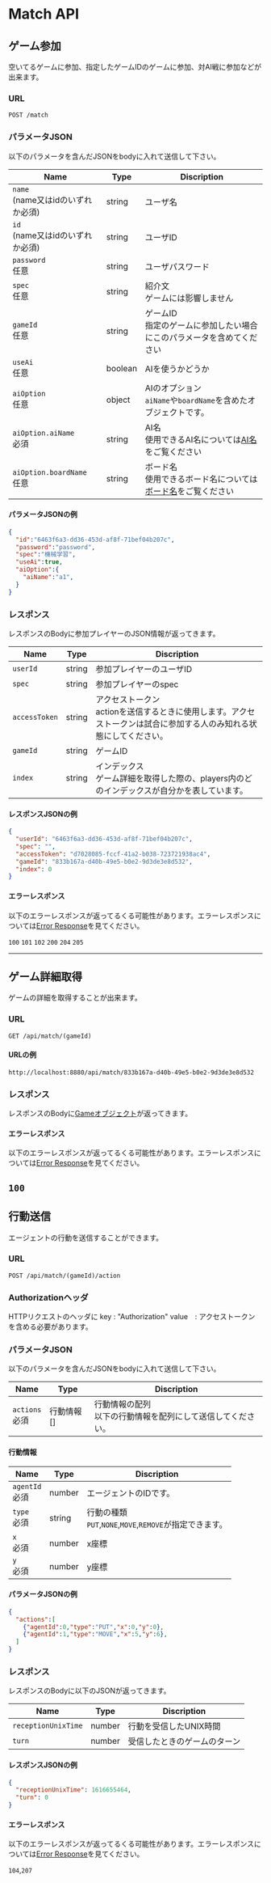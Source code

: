 <!-- deno-fmt-ignore-file -->
# Match API

## ゲーム参加
空いてるゲームに参加、指定したゲームIDのゲームに参加、対AI戦に参加などが出来ます。
### URL
```
POST /match
```

### パラメータJSON
以下のパラメータを含んだJSONをbodyに入れて送信して下さい。

|Name|Type|Discription|
|-|-|-|
|`name`<br>(name又はidのいずれか必須) |string |ユーザ名|
|`id`<br>(name又はidのいずれか必須)   |string |ユーザID|
|`password`<br>任意       |string |ユーザパスワード|
|`spec`<br>任意       |string |紹介文<br>ゲームには影響しません|
|`gameId`<br>任意       |string |ゲームID<br>指定のゲームに参加したい場合にこのパラメータを含めてください|
|`useAi`<br>任意       |boolean |AIを使うかどうか|
|`aiOption`<br>任意       |object |AIのオプション<br>`aiName`や`boardName`を含めたオブジェクトです。|
|`aiOption.aiName`<br>必須       |string |AI名<br>使用できるAI名については[AI名](../../client_deno/README.md#AI名)をご覧ください|
|`aiOption.boardName`<br>任意       |string |ボード名<br>使用できるボード名については[ボード名](../../client_deno/README.md#ボード名)をご覧ください|

#### パラメータJSONの例
```JSON
{
  "id":"6463f6a3-dd36-453d-af8f-71bef04b207c",
  "password":"password",
  "spec":"機械学習",
  "useAi":true,
  "aiOption":{
    "aiName":"a1",
  }
}
```

### レスポンス
レスポンスのBodyに参加プレイヤーのJSON情報が返ってきます。

|Name|Type|Discription|
|-|-|-|
|`userId` |string |参加プレイヤーのユーザID|
|`spec` |string |参加プレイヤーのspec|
|`accessToken` |string |アクセストークン<br>actionを送信するときに使用します。アクセストークンは試合に参加する人のみ知れる状態にしてください。|
|`gameId` |string |ゲームID|
|`index` |string |インデックス<br>ゲーム詳細を取得した際の、players内のどのインデックスが自分かを表しています。|

#### レスポンスJSONの例
```JSON
{
  "userId": "6463f6a3-dd36-453d-af8f-71bef04b207c",
  "spec": "",
  "accessToken": "d7028085-fccf-41a2-b038-723721938ac4",
  "gameId": "833b167a-d40b-49e5-b0e2-9d3de3e8d532",
  "index": 0
}
```

#### エラーレスポンス
以下のエラーレスポンスが返ってるくる可能性があります。エラーレスポンスについては[Error Response](./error.md)を見てください。

`100` `101` `102` `200` `204` `205`

---

## ゲーム詳細取得
ゲームの詳細を取得することが出来ます。
### URL
```
GET /api/match/(gameId)
```

#### URLの例
```
http://localhost:8880/api/match/833b167a-d40b-49e5-b0e2-9d3de3e8d532
```

### レスポンス
レスポンスのBodyに[Gameオブジェクト](./data.md#Game)が返ってきます。

#### エラーレスポンス
以下のエラーレスポンスが返ってるくる可能性があります。エラーレスポンスについては[Error Response](./error.md)を見てください。

`100`
---
## 行動送信
エージェントの行動を送信することができます。
### URL
```
POST /api/match/(gameId)/action
```

### Authorizationヘッダ
HTTPリクエストのヘッダに
key : "Authorization"
value　: アクセストークン
を含める必要があります。

### パラメータJSON
以下のパラメータを含んだJSONをbodyに入れて送信して下さい。

|Name|Type|Discription|
|-|-|-|
|`actions`<br>必須       |行動情報[] |行動情報の配列<br>以下の行動情報を配列にして送信してください。|

#### 行動情報
|Name|Type|Discription|
|-|-|-|
|`agentId`<br>必須       |number |エージェントのIDです。|
|`type`<br>必須       |string |行動の種類<br>`PUT`,`NONE`,`MOVE`,`REMOVE`が指定できます。|
|`x`<br>必須       |number |x座標|
|`y`<br>必須       |number |y座標|

#### パラメータJSONの例
```JSON
{
  "actions":[
    {"agentId":0,"type":"PUT","x":0,"y":0},
    {"agentId":1,"type":"MOVE","x":5,"y":6},
  ]
}
```

### レスポンス
レスポンスのBodyに以下のJSONが返ってきます。

|Name|Type|Discription|
|-|-|-|
|`receptionUnixTime` |number |行動を受信したUNIX時間|
|`turn`|number|受信したときのゲームのターン|

#### レスポンスJSONの例
```JSON
{
  "receptionUnixTime": 1616655464, 
  "turn": 0
}
```

#### エラーレスポンス
以下のエラーレスポンスが返ってるくる可能性があります。エラーレスポンスについては[Error Response](./error.md)を見てください。

`104`,`207`
